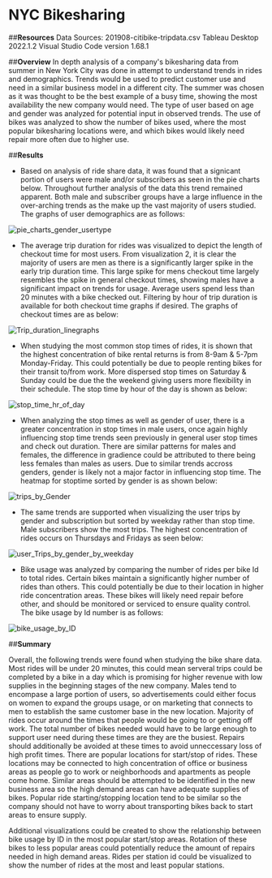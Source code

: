 # **NYC Bikesharing**

##**Resources**
Data Sources: 201908-citibike-tripdata.csv
Tableau Desktop 2022.1.2
Visual Studio Code version 1.68.1

##**Overview**
In depth analysis of a company's bikesharing data from summer in New York City was done in attempt to understand trends in rides and demographics. Trends would be used to predict customer use and need in a similar business model in a different city. The summer was chosen as it was thought to be the best example of a busy time, showing the most availability the new company would need. The type of user based on age and gender was analyzed for potential input in observed trends. The use of bikes was analyzed to show the number of bikes used, where the most popular bikesharing locations were, and which bikes would likely need repair more often due to higher use. 

##**Results**

- Based on analysis of ride share data, it was found that a signicant portion of users were male and/or subscribers as seen in the pie charts below. Throughout further analysis of the data this trend remained apparent. Both male and subscriber groups have a large influence in the over-arching trends as the make up the vast majority of users studied. The graphs of user demographics are as follows:

![pie_charts_gender_usertype](https://user-images.githubusercontent.com/100040705/174521233-a942958a-cb38-4b6b-b687-be60b02af1b9.png)


- The average trip duration for rides was visualized to depict the length of checkout time for most users. From visualization 2, it is clear the majority of users are men as there is a significantly larger spike in the early trip duration time. This large spike for mens checkout time largely resembles the spike in general checkout times, showing males have a significant impact on trends for usage. Average users spend less than 20 minutes with a bike checked out. Filtering by hour of trip duration is available for both checkout time graphs if desired. The graphs of checkout times are as below:


![Trip_duration_linegraphs](https://user-images.githubusercontent.com/100040705/174521226-fa88806f-7c32-4309-8d9e-512b8d2dbee6.png)

- When studying the most common stop times of rides, it is shown that the highest concentration of bike rental returns is from 8-9am & 5-7pm Monday-Friday. This could potentially be due to people renting bikes for their transit to/from work. More dispersed stop times on Saturday & Sunday could be due the the weekend giving users more flexibility in their schedule. The stop time by hour of the day is shown as below:

![stop_time_hr_of_day](https://user-images.githubusercontent.com/100040705/174521340-622b0e3d-a832-48ca-9995-017707758365.png)


- When analyzing the stop times as well as gender of user, there is a greater concentration in stop times in male users, once again highly influencing stop time trends seen previously in general user stop times and check out duration. There are similar patterns for males and females, the difference in gradience could be attributed to there being less females than males as users. Due to similar trends accross genders, gender is likely not a major factor in influencing stop time. The heatmap for stoptime sorted by gender is as shown below:

![trips_by_Gender](https://user-images.githubusercontent.com/100040705/174521560-5bd94a80-5c18-40b7-9b4f-e10fbc835d4b.png)


- The same trends are supported when visualizing the user trips by gender and subscription but sorted by weekday rather than stop time. Male subscribers show the most trips. The highest concentration of rides occurs on Thursdays and Fridays as seen below: 

![user_Trips_by_gender_by_weekday](https://user-images.githubusercontent.com/100040705/174521809-1302bd4a-8f7c-4a03-88bb-cf7ce479d45b.png)

- Bike usage was analyzed by comparing the number of rides per bike Id to total rides. Certain bikes maintain a significantly higher number of rides than others. This could potentially be due to their location in higher ride concentration areas. These bikes will likely need repair before other, and should be monitored or serviced to ensure quality control. The bike usage by Id number is as follows:

![bike_usage_by_ID](https://user-images.githubusercontent.com/100040705/174521907-dad06fbc-388d-430a-888d-6e96d0f2fb5c.png)

##**Summary**

Overall, the following trends were found when studying the bike share data. Most rides will be under 20 minutes, this could mean serveral trips could be completed by a bike in a day which is promising for higher revenue with low supplies in the beginning stages of the new company. Males tend to encompase a large portion of users, so advertisements could either focus on women to expand the groups usage, or on marketing that connects to men to establish the same customer base in the new location. Majority of rides occur around the times that people would be going to or getting off work. The total number of bikes needed would have to be large enough to support user need during these times are they are the busiest. Repairs should additionally be avoided at these times to avoid unneccessary loss of high profit times. There are popular locations for start/stop of rides. These locations may be connected to high concentration of office or business areas as people go to work or neighborhoods and apartments as people come home. Similar areas should be attempted to be identified in the new business area so the high demand areas can have adequate supplies of bikes. Popular ride starting/stopping location tend to be similar so the company should not have to worry about transporting bikes back to start areas to ensure supply.  

Additional visualizations could be created to show the relationship between bike usage by ID in the most popular start/stop areas. Rotation of these bikes to less popular areas could potentially reduce the amount of repairs needed in high demand areas. Rides per station id could be visualized to show the number of rides at the most and least popular stations. 







